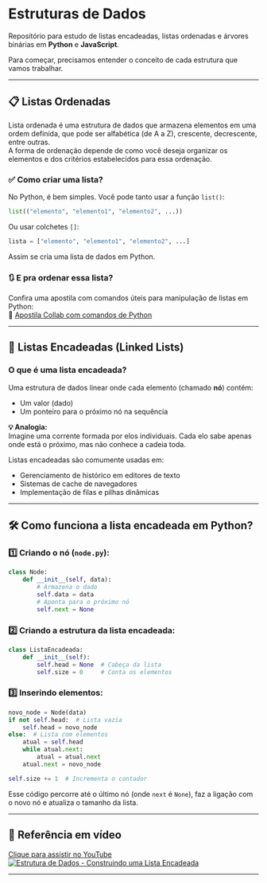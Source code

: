 # Estruturas de Dados  

Repositório para estudo de listas encadeadas, listas ordenadas e árvores binárias em **Python** e **JavaScript**.

Para começar, precisamos entender o conceito de cada estrutura que vamos trabalhar.

---

## 📋 Listas Ordenadas  

Lista ordenada é uma estrutura de dados que armazena elementos em uma ordem definida, que pode ser alfabética (de A a Z), crescente, decrescente, entre outras.  
A forma de ordenação depende de como você deseja organizar os elementos e dos critérios estabelecidos para essa ordenação.

### ✅ Como criar uma lista?  

No Python, é bem simples. Você pode tanto usar a função `list()`:

```python
list(("elemento", "elemento1", "elemento2", ...))
```

Ou usar colchetes `[]`:

```python
lista = ["elemento", "elemento1", "elemento2", ...]
```

Assim se cria uma lista de dados em Python.

### 🔃 E pra **ordenar** essa lista?

Confira uma apostila com comandos úteis para manipulação de listas em Python:  
📘 [Apostila Collab com comandos de Python](https://colab.research.google.com/drive/1OPTb05wEx_ZismDnQayHkC3HCFNdMw1K?usp=sharing)

---

## 🔗 Listas Encadeadas (Linked Lists)  

### O que é uma lista encadeada?

Uma estrutura de dados linear onde cada elemento (chamado **nó**) contém:  
- Um valor (dado)  
- Um ponteiro para o próximo nó na sequência  

**💡 Analogia:**  
Imagine uma corrente formada por elos individuais. Cada elo sabe apenas onde está o próximo, mas não conhece a cadeia toda.

Listas encadeadas são comumente usadas em:  
- Gerenciamento de histórico em editores de texto  
- Sistemas de cache de navegadores  
- Implementação de filas e pilhas dinâmicas  

---

## 🛠 Como funciona a lista encadeada em Python?

### 1️⃣ Criando o nó (`node.py`):

```python
class Node:
    def __init__(self, data):
        # Armazena o dado
        self.data = data
        # Aponta para o próximo nó
        self.next = None
```

### 2️⃣ Criando a estrutura da lista encadeada:

```python
class ListaEncadeada:
    def __init__(self):
        self.head = None  # Cabeça da lista
        self.size = 0     # Conta os elementos
```

### 3️⃣ Inserindo elementos:

```python
novo_node = Node(data)
if not self.head:  # Lista vazia
    self.head = novo_node
else:  # Lista com elementos
    atual = self.head
    while atual.next:
        atual = atual.next
    atual.next = novo_node

self.size += 1  # Incrementa o contador
```

Esse código percorre até o último nó (onde `next` é `None`), faz a ligação com o novo nó e atualiza o tamanho da lista.

---

## 🎥 Referência em vídeo  

[Clique para assistir no YouTube](https://www.youtube.com/embed/jIM87UqOq3g?si=h5vkES8pPcrSLjCB)  
[![Estrutura de Dados - Construindo uma Lista Encadeada](https://i.ytimg.com/an_webp/jIM87UqOq3g/mqdefault_6s.webp?du=3000&sqp=CPig574G&rs=AOn4CLD4hrvb8MdNcjbjbp02hNSBzhr_UA)](https://www.youtube.com/embed/jIM87UqOq3g?si=h5vkES8pPcrSLjCB)

---

